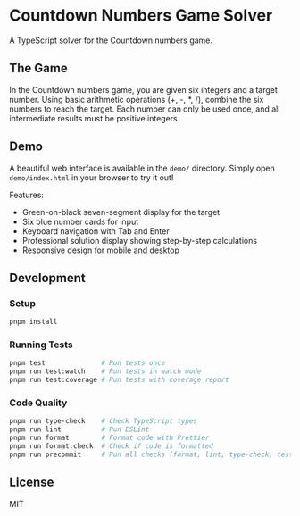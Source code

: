 # Countdown Numbers Game Solver

A TypeScript solver for the Countdown numbers game.

## The Game

In the Countdown numbers game, you are given six integers and a target number. Using basic arithmetic operations (+, -, *, /), combine the six numbers to reach the target. Each number can only be used once, and all intermediate results must be positive integers.

## Demo

A beautiful web interface is available in the `demo/` directory. Simply open `demo/index.html` in your browser to try it out!

Features:
- Green-on-black seven-segment display for the target
- Six blue number cards for input
- Keyboard navigation with Tab and Enter
- Professional solution display showing step-by-step calculations
- Responsive design for mobile and desktop

## Development

### Setup

```bash
pnpm install
```

### Running Tests

```bash
pnpm test              # Run tests once
pnpm run test:watch    # Run tests in watch mode
pnpm run test:coverage # Run tests with coverage report
```

### Code Quality

```bash
pnpm run type-check    # Check TypeScript types
pnpm run lint          # Run ESLint
pnpm run format        # Format code with Prettier
pnpm run format:check  # Check if code is formatted
pnpm run precommit     # Run all checks (format, lint, type-check, test)
```

## License

MIT


